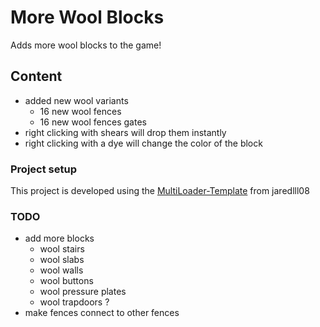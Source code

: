 # More Wool Blocks

Adds more wool blocks to the game!

## Content

- added new wool variants
  - 16 new wool fences
  - 16 new wool fences gates
 - right clicking with shears will drop them instantly
 - right clicking with a dye will change the color of the block

### Project setup

This project is developed using the [MultiLoader-Template](https://github.com/jaredlll08/MultiLoader-Template) from
jaredlll08

### TODO

- add more blocks
    - wool stairs
    - wool slabs
    - wool walls
    - wool buttons
    - wool pressure plates
    - wool trapdoors ?
- make fences connect to other fences
